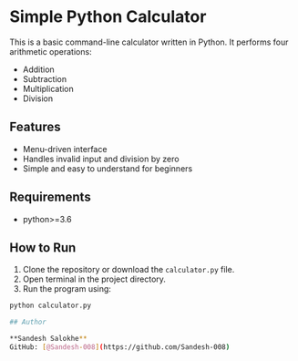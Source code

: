 # Simple Python Calculator

This is a basic command-line calculator written in Python. It performs four arithmetic operations:

- Addition
- Subtraction
- Multiplication
- Division

## Features

- Menu-driven interface
- Handles invalid input and division by zero
- Simple and easy to understand for beginners

## Requirements

- python>=3.6


## How to Run

1. Clone the repository or download the `calculator.py` file.
2. Open terminal in the project directory.
3. Run the program using:

```bash
python calculator.py

## Author

**Sandesh Salokhe**  
GitHub: [@Sandesh-008](https://github.com/Sandesh-008)
